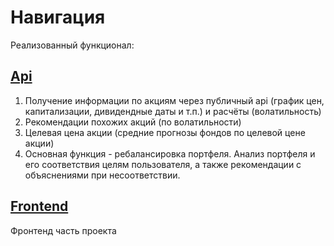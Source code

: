 # Навигация
Реализованный функционал:

## [Api](https://github.com/keworr/accenture-case/blob/main/api.py)
1) Получение информации по акциям через публичный api (график цен, капитализации, дивидендные даты и т.п.) и расчёты (волатильность)
2) Рекомендации похожих акций (по волатильности)
3) Целевая цена акции (средние прогнозы фондов по целевой цене акции)
4) Основная функция - ребалансировка портфеля. Анализ портфеля и его соответствия целям пользователя, а также рекомендации с объяснениями при несоответствии.

## [Frontend](https://github.com/keworr/accenture-case/tree/front)
Фронтенд часть проекта
